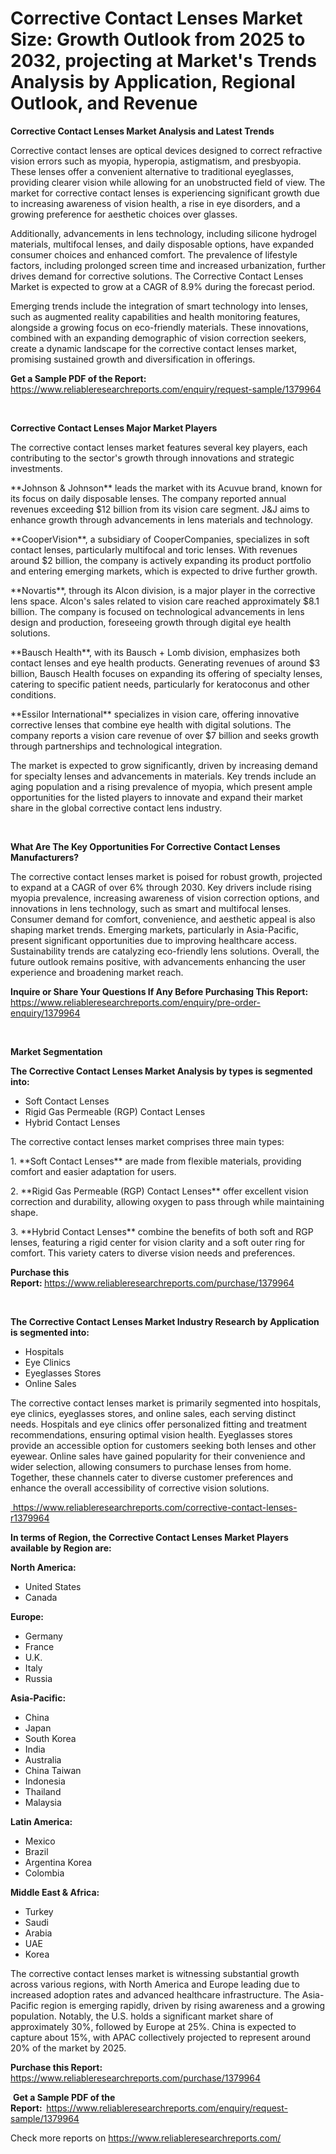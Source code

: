 <p><h1>Corrective Contact Lenses Market Size: Growth Outlook from 2025 to 2032, projecting at Market's Trends Analysis by Application, Regional Outlook, and Revenue</h1></p><p><strong>Corrective Contact Lenses Market Analysis and Latest Trends</strong></p>
<p><p>Corrective contact lenses are optical devices designed to correct refractive vision errors such as myopia, hyperopia, astigmatism, and presbyopia. These lenses offer a convenient alternative to traditional eyeglasses, providing clearer vision while allowing for an unobstructed field of view. The market for corrective contact lenses is experiencing significant growth due to increasing awareness of vision health, a rise in eye disorders, and a growing preference for aesthetic choices over glasses. </p><p>Additionally, advancements in lens technology, including silicone hydrogel materials, multifocal lenses, and daily disposable options, have expanded consumer choices and enhanced comfort. The prevalence of lifestyle factors, including prolonged screen time and increased urbanization, further drives demand for corrective solutions. The Corrective Contact Lenses Market is expected to grow at a CAGR of 8.9% during the forecast period. </p><p>Emerging trends include the integration of smart technology into lenses, such as augmented reality capabilities and health monitoring features, alongside a growing focus on eco-friendly materials. These innovations, combined with an expanding demographic of vision correction seekers, create a dynamic landscape for the corrective contact lenses market, promising sustained growth and diversification in offerings.</p></p>
<p><strong>Get a Sample PDF of the Report:&nbsp;</strong> <a href="https://www.reliableresearchreports.com/enquiry/request-sample/1379964?utm_campaign=3362&utm_medium=2&utm_source=Github&utm_content=ia&utm_term=04042025&utm_id=corrective-contact-lenses">https://www.reliableresearchreports.com/enquiry/request-sample/1379964</a></p>
<p>&nbsp;</p>
<p><strong>Corrective Contact Lenses Major Market Players</strong></p>
<p><p>The corrective contact lenses market features several key players, each contributing to the sector's growth through innovations and strategic investments. </p><p>**Johnson & Johnson** leads the market with its Acuvue brand, known for its focus on daily disposable lenses. The company reported annual revenues exceeding $12 billion from its vision care segment. J&J aims to enhance growth through advancements in lens materials and technology.</p><p>**CooperVision**, a subsidiary of CooperCompanies, specializes in soft contact lenses, particularly multifocal and toric lenses. With revenues around $2 billion, the company is actively expanding its product portfolio and entering emerging markets, which is expected to drive further growth.</p><p>**Novartis**, through its Alcon division, is a major player in the corrective lens space. Alcon's sales related to vision care reached approximately $8.1 billion. The company is focused on technological advancements in lens design and production, foreseeing growth through digital eye health solutions.</p><p>**Bausch Health**, with its Bausch + Lomb division, emphasizes both contact lenses and eye health products. Generating revenues of around $3 billion, Bausch Health focuses on expanding its offering of specialty lenses, catering to specific patient needs, particularly for keratoconus and other conditions.</p><p>**Essilor International** specializes in vision care, offering innovative corrective lenses that combine eye health with digital solutions. The company reports a vision care revenue of over $7 billion and seeks growth through partnerships and technological integration.</p><p>The market is expected to grow significantly, driven by increasing demand for specialty lenses and advancements in materials. Key trends include an aging population and a rising prevalence of myopia, which present ample opportunities for the listed players to innovate and expand their market share in the global corrective contact lens industry.</p></p>
<p>&nbsp;</p>
<p><strong>What Are The Key Opportunities For Corrective Contact Lenses Manufacturers?</strong></p>
<p><p>The corrective contact lenses market is poised for robust growth, projected to expand at a CAGR of over 6% through 2030. Key drivers include rising myopia prevalence, increasing awareness of vision correction options, and innovations in lens technology, such as smart and multifocal lenses. Consumer demand for comfort, convenience, and aesthetic appeal is also shaping market trends. Emerging markets, particularly in Asia-Pacific, present significant opportunities due to improving healthcare access. Sustainability trends are catalyzing eco-friendly lens solutions. Overall, the future outlook remains positive, with advancements enhancing the user experience and broadening market reach.</p></p>
<p><strong>Inquire or Share Your Questions If Any Before Purchasing This Report:</strong> <a href="https://www.reliableresearchreports.com/enquiry/pre-order-enquiry/1379964?utm_campaign=3362&utm_medium=2&utm_source=Github&utm_content=ia&utm_term=04042025&utm_id=corrective-contact-lenses">https://www.reliableresearchreports.com/enquiry/pre-order-enquiry/1379964</a></p>
<p>&nbsp;</p>
<p><strong>Market Segmentation</strong></p>
<p><strong>The Corrective Contact Lenses Market Analysis by types is segmented into:</strong></p>
<p><ul><li>Soft Contact Lenses</li><li>Rigid Gas Permeable (RGP) Contact Lenses</li><li>Hybrid Contact Lenses</li></ul></p>
<p><p>The corrective contact lenses market comprises three main types: </p><p>1. **Soft Contact Lenses** are made from flexible materials, providing comfort and easier adaptation for users. </p><p>2. **Rigid Gas Permeable (RGP) Contact Lenses** offer excellent vision correction and durability, allowing oxygen to pass through while maintaining shape. </p><p>3. **Hybrid Contact Lenses** combine the benefits of both soft and RGP lenses, featuring a rigid center for vision clarity and a soft outer ring for comfort. This variety caters to diverse vision needs and preferences.</p></p>
<p><strong>Purchase this Report:&nbsp;</strong><a href="https://www.reliableresearchreports.com/purchase/1379964?utm_campaign=3362&utm_medium=2&utm_source=Github&utm_content=ia&utm_term=04042025&utm_id=corrective-contact-lenses">https://www.reliableresearchreports.com/purchase/1379964</a></p>
<p>&nbsp;</p>
<p><strong>The Corrective Contact Lenses Market Industry Research by Application is segmented into:</strong></p>
<p><ul><li>Hospitals</li><li>Eye Clinics</li><li>Eyeglasses Stores</li><li>Online Sales</li></ul></p>
<p><p>The corrective contact lenses market is primarily segmented into hospitals, eye clinics, eyeglasses stores, and online sales, each serving distinct needs. Hospitals and eye clinics offer personalized fitting and treatment recommendations, ensuring optimal vision health. Eyeglasses stores provide an accessible option for customers seeking both lenses and other eyewear. Online sales have gained popularity for their convenience and wider selection, allowing consumers to purchase lenses from home. Together, these channels cater to diverse customer preferences and enhance the overall accessibility of corrective vision solutions.</p></p>
<p><a href="https://www.reliableresearchreports.com/corrective-contact-lenses-r1379964?utm_campaign=3362&utm_medium=2&utm_source=Github&utm_content=ia&utm_term=04042025&utm_id=corrective-contact-lenses">&nbsp;https://www.reliableresearchreports.com/corrective-contact-lenses-r1379964</a></p>
<p><strong>In terms of Region, the Corrective Contact Lenses Market Players available by Region are:</strong></p>
<p>
    <p> <strong> North America: </strong>
        <ul>
            <li>United States</li>
            <li>Canada</li>
        </ul>
        </p> 
    <p> <strong> Europe: </strong>
        <ul>
            <li>Germany</li>
            <li>France</li>
            <li>U.K.</li>
            <li>Italy</li>
            <li>Russia</li>
        </ul>
        </p> 
    <p> <strong> Asia-Pacific: </strong>
        <ul>
            <li>China</li>
            <li>Japan</li>
            <li>South Korea</li>
            <li>India</li>
            <li>Australia</li>
            <li>China Taiwan</li>
            <li>Indonesia</li>
            <li>Thailand</li>
            <li>Malaysia</li>
        </ul>
        </p> 
    <p> <strong> Latin America: </strong>
        <ul>
            <li>Mexico</li>
            <li>Brazil</li>
            <li>Argentina Korea</li>
            <li>Colombia</li>
        </ul>
        </p> 
    <p> <strong> Middle East & Africa: </strong>
        <ul>
            <li>Turkey</li>
            <li>Saudi</li>
            <li>Arabia</li>
            <li>UAE</li>
            <li>Korea</li>
        </ul>
    </p>
    </p>
<p><p>The corrective contact lenses market is witnessing substantial growth across various regions, with North America and Europe leading due to increased adoption rates and advanced healthcare infrastructure. The Asia-Pacific region is emerging rapidly, driven by rising awareness and a growing population. Notably, the U.S. holds a significant market share of approximately 30%, followed by Europe at 25%. China is expected to capture about 15%, with APAC collectively projected to represent around 20% of the market by 2025.</p></p>
<p><strong>Purchase this Report: </strong><a href="https://www.reliableresearchreports.com/purchase/1379964?utm_campaign=3362&utm_medium=2&utm_source=Github&utm_content=ia&utm_term=04042025&utm_id=corrective-contact-lenses">https://www.reliableresearchreports.com/purchase/1379964</a></p>
<p>&nbsp;<strong>Get a Sample PDF of the Report:&nbsp;&nbsp;</strong><a href="https://www.reliableresearchreports.com/enquiry/request-sample/1379964?utm_campaign=3362&utm_medium=2&utm_source=Github&utm_content=ia&utm_term=04042025&utm_id=corrective-contact-lenses">https://www.reliableresearchreports.com/enquiry/request-sample/1379964</a></p>
<p><strong></strong></p>
<p>Check more reports on <a href="https://www.reliableresearchreports.com/?utm_campaign=3362&utm_medium=2&utm_source=Github&utm_content=ia&utm_term=04042025&utm_id=corrective-contact-lenses">https://www.reliableresearchreports.com/</a></p>